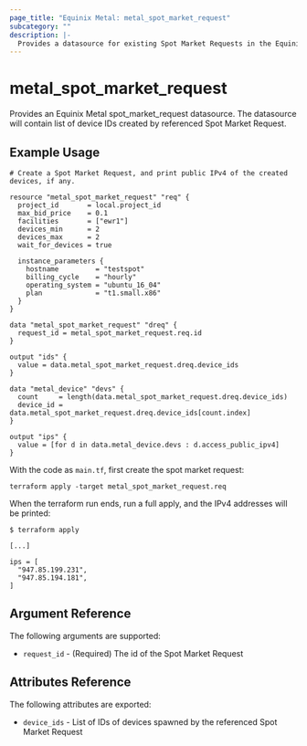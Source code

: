 ```yaml
---
page_title: "Equinix Metal: metal_spot_market_request"
subcategory: ""
description: |-
  Provides a datasource for existing Spot Market Requests in the Equinix Metal host.
---
```


# metal_spot_market_request

Provides an Equinix Metal spot_market_request datasource. The datasource will contain list of device IDs created by referenced Spot Market Request.

## Example Usage

```hcl
# Create a Spot Market Request, and print public IPv4 of the created devices, if any.

resource "metal_spot_market_request" "req" {
  project_id       = local.project_id
  max_bid_price    = 0.1
  facilities       = ["ewr1"]
  devices_min      = 2
  devices_max      = 2
  wait_for_devices = true

  instance_parameters {
    hostname         = "testspot"
    billing_cycle    = "hourly"
    operating_system = "ubuntu_16_04"
    plan             = "t1.small.x86"
  }
}

data "metal_spot_market_request" "dreq" {
  request_id = metal_spot_market_request.req.id
}

output "ids" {
  value = data.metal_spot_market_request.dreq.device_ids
}

data "metal_device" "devs" {
  count     = length(data.metal_spot_market_request.dreq.device_ids)
  device_id = data.metal_spot_market_request.dreq.device_ids[count.index]
}

output "ips" {
  value = [for d in data.metal_device.devs : d.access_public_ipv4]
}
```

With the code as `main.tf`, first create the spot market request:

```
terraform apply -target metal_spot_market_request.req
```

When the terraform run ends, run a full apply, and the IPv4 addresses will be printed:

```
$ terraform apply

[...]

ips = [
  "947.85.199.231",
  "947.85.194.181",
]
```

## Argument Reference

The following arguments are supported:

* `request_id` - (Required) The id of the Spot Market Request

## Attributes Reference

The following attributes are exported:

* `device_ids` - List of IDs of devices spawned by the referenced Spot Market Request
